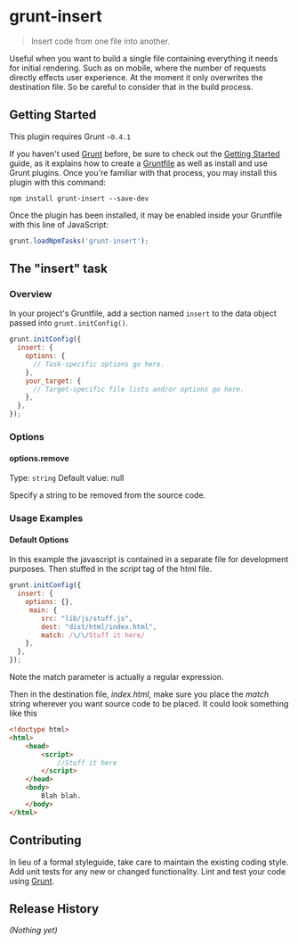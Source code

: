 # grunt-insert

> Insert code from one file into another.

Useful when you want to build a single file containing everything it needs for initial rendering. Such as on mobile, where the number of requests directly effects user experience.
At the moment it only overwrites the destination file. So be careful to consider that in the build process.

## Getting Started
This plugin requires Grunt `~0.4.1`

If you haven't used [Grunt](http://gruntjs.com/) before, be sure to check out the [Getting Started](http://gruntjs.com/getting-started) guide, as it explains how to create a [Gruntfile](http://gruntjs.com/sample-gruntfile) as well as install and use Grunt plugins. Once you're familiar with that process, you may install this plugin with this command:

```shell
npm install grunt-insert --save-dev
```

Once the plugin has been installed, it may be enabled inside your Gruntfile with this line of JavaScript:

```js
grunt.loadNpmTasks('grunt-insert');
```

## The "insert" task

### Overview
In your project's Gruntfile, add a section named `insert` to the data object passed into `grunt.initConfig()`.

```js
grunt.initConfig({
  insert: {
    options: {
      // Task-specific options go here.
    },
    your_target: {
      // Target-specific file lists and/or options go here.
    },
  },
});
```

### Options

#### options.remove
Type: `string`
Default value: null

Specify a string to be removed from the source code.

### Usage Examples

#### Default Options
In this example the javascript is contained in a separate file for development purposes. Then stuffed in the *script* tag of the html file.

```js
grunt.initConfig({
  insert: {
    options: {},
	 main: {
		src: "lib/js/stuff.js",
		dest: "dist/html/index.html",
		match: /\/\/Stuff it here/
	},
  },
});
```
Note the match parameter is actually a regular expression.

Then in the destination file, *index.html*, make sure you place the *match* string wherever you want source code to be placed. It could look something like this
```html
<!doctype html>
<html>
	<head>
		<script>
			//Stuff it here
		</script>
	</head>
	<body>
		Blah blah.
	</body>
</html>
```

## Contributing
In lieu of a formal styleguide, take care to maintain the existing coding style. Add unit tests for any new or changed functionality. Lint and test your code using [Grunt](http://gruntjs.com/).

## Release History
_(Nothing yet)_
